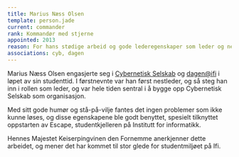 ```yaml
---
title: Marius Næss Olsen
template: person.jade
current: commander
rank: Kommandør med stjerne
appointed: 2013
reason: For hans stødige arbeid og gode lederegenskaper som leder og nestleder i hovedstyret til Cybernetisk Selskab tildeles Marius Næss Olsen graden Kommandør av Hennes Majestet Keiserpingvinen den Fornemmes orden.
associations: cyb, dagen
---
```


Marius Næss Olsen engasjerte seg i [Cybernetisk Selskab](http://cyb.no/) og [dagen@ifi](http://www.dagenatifi.no/) i løpet av sin studenttid. I førstnevnte var han først nestleder, og så steg han inn i rollen som leder, og var hele tiden sentral i å bygge opp Cybernetisk Selskab som organisasjon.

Med sitt gode humør og stå-på-vilje fantes det ingen problemer som ikke kunne løses, og disse egenskapene ble godt benyttet, spesielt tilknyttet oppstarten av Escape, studentkjelleren på Institutt for informatikk.

Hennes Majestet Keiserpingvinen den Fornemme anerkjenner dette arbeidet, og mener det har kommet til stor glede for studentmiljøet på Ifi.
